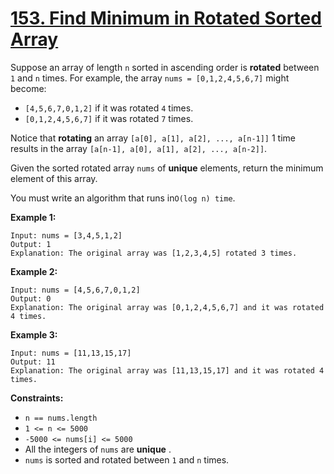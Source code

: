 # [153. Find Minimum in Rotated Sorted Array](https://leetcode.com/problems/find-minimum-in-rotated-sorted-array/description/)

Suppose an array of length `n` sorted in ascending order is **rotated**  between `1` and `n` times. For example, the array `nums = [0,1,2,4,5,6,7]` might become:

- `[4,5,6,7,0,1,2]` if it was rotated `4` times.
- `[0,1,2,4,5,6,7]` if it was rotated `7` times.

Notice that **rotating**  an array `[a[0], a[1], a[2], ..., a[n-1]]` 1 time results in the array `[a[n-1], a[0], a[1], a[2], ..., a[n-2]]`.

Given the sorted rotated array `nums` of **unique**  elements, return the minimum element of this array.

You must write an algorithm that runs in`O(log n) time`.

**Example 1:** 

```
Input: nums = [3,4,5,1,2]
Output: 1
Explanation: The original array was [1,2,3,4,5] rotated 3 times.
```

**Example 2:** 

```
Input: nums = [4,5,6,7,0,1,2]
Output: 0
Explanation: The original array was [0,1,2,4,5,6,7] and it was rotated 4 times.
```

**Example 3:** 

```
Input: nums = [11,13,15,17]
Output: 11
Explanation: The original array was [11,13,15,17] and it was rotated 4 times. 
```

**Constraints:** 

- `n == nums.length`
- `1 <= n <= 5000`
- `-5000 <= nums[i] <= 5000`
- All the integers of `nums` are **unique** .
- `nums` is sorted and rotated between `1` and `n` times.